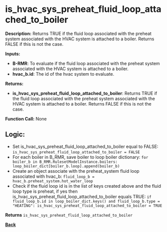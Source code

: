 # is_hvac_sys_preheat_fluid_loop_attached_to_boiler  

**Description:** Returns TRUE if the fluid loop associated with the preheat system associated with the HVAC system is attached to a boiler. Returns FALSE if this is not the case.   

**Inputs:**  
- **B-RMR**: To evaluate if the fluid loop associated with the preheat system associated with the HVAC system is attached to a boiler.   
- **hvac_b.id**: The id of the hvac system to evaluate.  

**Returns:**  
- **is_hvac_sys_preheat_fluid_loop_attached_to_boiler**: Returns TRUE if the fluid loop associated with the preheat system associated with the HVAC system is attached to a boiler. Returns FALSE if this is not the case.   
 
**Function Call:** None  

## Logic:   
- Set is_hvac_sys_preheat_fluid_loop_attached_to_boiler equal to FALSE: `is_hvac_sys_preheat_fluid_loop_attached_to_boiler = FALSE`  
- For each boiler in B_RMR, save boiler to loop boiler dictionary: `for boiler_b in B_RMR.RulesetModelInstance.boilers: loop_boiler_dict[boiler_b.loop].append(boiler_b)`
- Create an object associate with the preheat_system fluid loop associated with hvac_b: `fluid_loop_b = hvac_b.preheat_system.hot_water_loop`
- Check if the fluid loop id is in the list of keys created above and the fluid loop type is preheat, if yes then is_hvac_sys_preheat_fluid_loop_attached_to_boiler equals TRUE: `if fluid_loop_b.id in loop_boiler_dict.keys() and fluid_loop_b.type = "HEATING": is_hvac_sys_preheat_fluid_loop_attached_to_boiler = TRUE` 

**Returns** `is_hvac_sys_preheat_fluid_loop_attached_to_boiler`  



**[Back](../../../_toc.md)**

